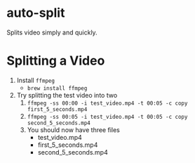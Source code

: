 # auto-split
Splits video simply and quickly.

# Splitting a Video
1. Install `ffmpeg`
    - `brew install ffmpeg`
2. Try splitting the test video into two
   1. `ffmpeg -ss 00:00 -i test_video.mp4 -t 00:05 -c copy first_5_seconds.mp4`
   2. `ffmpeg -ss 00:05 -i test_video.mp4 -t 00:05 -c copy second_5_seconds.mp4`
   3. You should now have three files
      - test_video.mp4
      - first_5_seconds.mp4
      - second_5_seconds.mp4
